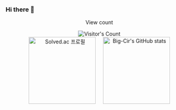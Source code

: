 ### Hi there :dog:

<div align=center>
<div align="center"> 
  <p>View count</p>
  <img src="https://profile-counter.glitch.me/big-cir/count.svg" alt="Visitor's Count" />
</div>

<div style="display: flex; align-items: center; justify-content: center; gap: 20px;">
  <a href="https://solved.ac/eodnjs0147">
    <img src="http://mazassumnida.wtf/api/generate_badge?boj=eodnjs0147" alt="Solved.ac 프로필" style="height: 180px; width: auto;">
  </a>
  <img src="https://github-readme-stats.vercel.app/api?username=Big-Cir&show_icons=true&theme=gruvbox" alt="Big-Cir's GitHub stats" style="height: 180px; width: auto;">
</div>
<div/>
